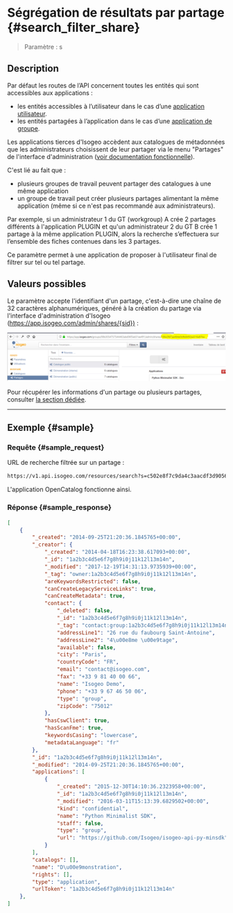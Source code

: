 # Ségrégation de résultats par partage {#search_filter_share}

> Paramètre : s

## Description

Par défaut les routes de l’API concernent toutes les entités qui sont accessibles aux applications :

* les entités accessibles à l’utilisateur dans le cas d’une [application utilisateur](/authentication/usersapps.md).
* les entités partagées à l’application dans le cas d’une [application de groupe](/authentication/groupsapps.md).

Les applications tierces d'Isogeo accèdent aux catalogues de métadonnées que les administrateurs choisissent de leur partager via le menu "Partages" de l'interface d'administration ([voir documentation fonctionnelle](https://help.isogeo.com/fr/features/admin/shares.html)).

C'est lié au fait que :

* plusieurs groupes de travail peuvent partager des catalogues à une même application
* un groupe de travail peut créer plusieurs partages alimentant la même application (même si ce n'est pas recommandé aux administrateurs).

Par exemple, si un administrateur 1 du  GT (workgroup) A crée 2 partages différents à l'application PLUGIN et qu'un administrateur 2 du GT B crée 1 partage à la même application PLUGIN, alors la recherche s’effectuera sur l’ensemble des fiches contenues dans les 3 partages.

Ce paramètre permet à une application de proposer à l'utilisateur final de filtrer sur tel ou tel partage.

## Valeurs possibles

Le paramètre accepte l'identifiant d'un partage, c'est-à-dire une chaîne de 32 caractères alphanumériques, généré à la création du partage via l'interface d'administration d'Isogeo \(<https://app.isogeo.com/admin/shares/{sid})> :

![Identifiant d'un partage depuis APP](/assets/api_share_id_app_admin.png "Identifiant d&apos;un partage dans l&apos;interface d&apos;administration")

Pour récupérer les informations d'un partage ou plusieurs partages, consulter [la section dédiée](/shares.md).

---

## Exemple {#sample}

### Requête {#sample_request}

URL de recherche filtrée sur un partage :

```html
https://v1.api.isogeo.com/resources/search?s=c502e8f7c9da4c3aacdf3d905672d54c
```

L'application OpenCatalog fonctionne ainsi.

### Réponse {#sample_response}

```json
[
    {
        "_created": "2014-09-25T21:20:36.1845765+00:00",
        "_creator": {
            "_created": "2014-04-18T16:23:38.617093+00:00",
            "_id": "1a2b3c4d5e6f7g8h9i0j11k12l13m14n",
            "_modified": "2017-12-19T14:31:13.9735939+00:00",
            "_tag": "owner:1a2b3c4d5e6f7g8h9i0j11k12l13m14n",
            "areKeywordsRestricted": false,
            "canCreateLegacyServiceLinks": true,
            "canCreateMetadata": true,
            "contact": {
                "_deleted": false,
                "_id": "1a2b3c4d5e6f7g8h9i0j11k12l13m14n",
                "_tag": "contact:group:1a2b3c4d5e6f7g8h9i0j11k12l13m14n",
                "addressLine1": "26 rue du faubourg Saint-Antoine",
                "addressLine2": "4\u00e8me \u00e9tage",
                "available": false,
                "city": "Paris",
                "countryCode": "FR",
                "email": "contact@isogeo.com",
                "fax": "+33 9 81 40 00 66",
                "name": "Isogeo Demo",
                "phone": "+33 9 67 46 50 06",
                "type": "group",
                "zipCode": "75012"
            },
            "hasCswClient": true,
            "hasScanFme": true,
            "keywordsCasing": "lowercase",
            "metadataLanguage": "fr"
        },
        "_id": "1a2b3c4d5e6f7g8h9i0j11k12l13m14n",
        "_modified": "2014-09-25T21:20:36.1845765+00:00",
        "applications": [
            {
                "_created": "2015-12-30T14:10:36.2323958+00:00",
                "_id": "1a2b3c4d5e6f7g8h9i0j11k12l13m14n",
                "_modified": "2016-03-11T15:13:39.6829502+00:00",
                "kind": "confidential",
                "name": "Python Minimalist SDK",
                "staff": false,
                "type": "group",
                "url": "https://github.com/Isogeo/isogeo-api-py-minsdk"
            }
        ],
        "catalogs": [],
        "name": "D\u00e9monstration",
        "rights": [],
        "type": "application",
        "urlToken": "1a2b3c4d5e6f7g8h9i0j11k12l13m14n"
    },
]
```

